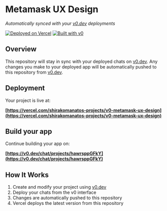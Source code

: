 # Metamask UX Design

*Automatically synced with your [v0.dev](https://v0.dev) deployments*

[![Deployed on Vercel](https://img.shields.io/badge/Deployed%20on-Vercel-black?style=for-the-badge&logo=vercel)](https://vercel.com/shirakomanatos-projects/v0-metamask-ux-design)
[![Built with v0](https://img.shields.io/badge/Built%20with-v0.dev-black?style=for-the-badge)](https://v0.dev/chat/projects/hawrsppGFkY)

## Overview

This repository will stay in sync with your deployed chats on [v0.dev](https://v0.dev).
Any changes you make to your deployed app will be automatically pushed to this repository from [v0.dev](https://v0.dev).

## Deployment

Your project is live at:

**[https://vercel.com/shirakomanatos-projects/v0-metamask-ux-design](https://vercel.com/shirakomanatos-projects/v0-metamask-ux-design)**

## Build your app

Continue building your app on:

**[https://v0.dev/chat/projects/hawrsppGFkY](https://v0.dev/chat/projects/hawrsppGFkY)**

## How It Works

1. Create and modify your project using [v0.dev](https://v0.dev)
2. Deploy your chats from the v0 interface
3. Changes are automatically pushed to this repository
4. Vercel deploys the latest version from this repository